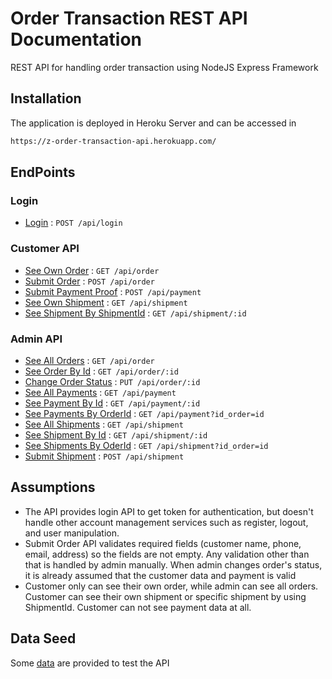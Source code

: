 # Order Transaction REST API Documentation

REST API for handling order transaction using NodeJS Express Framework

## Installation

The application is deployed in Heroku Server and can be accessed in
```sh
https://z-order-transaction-api.herokuapp.com/
```

## EndPoints
### Login
- [Login](docs/user.md) : `POST /api/login`

### Customer API
- [See Own Order](docs/order.md) : `GET /api/order`
- [Submit Order](docs/order.md) : `POST /api/order`
- [Submit Payment Proof](docs/payment.md) : `POST /api/payment`
- [See Own Shipment](docs/shipment.md) : `GET /api/shipment`
- [See Shipment By ShipmentId](docs/shipment.md) : `GET /api/shipment/:id`

### Admin API
- [See All Orders](docs/order.md) : `GET /api/order`
- [See Order By Id](docs/order.md) : `GET /api/order/:id`
- [Change Order Status](docs/order.md) : `PUT /api/order/:id`
- [See All Payments](docs/payment.md) : `GET /api/payment`
- [See Payment By Id](docs/payment.md) : `GET /api/payment/:id`
- [See Payments By OrderId](docs/payment.md) : `GET /api/payment?id_order=id`
- [See All Shipments](docs/shipment.md) : `GET /api/shipment`
- [See Shipment By Id](docs/shipment.md) : `GET /api/shipment/:id`
- [See Shipments By OderId](docs/shipment.md) : `GET /api/shipment?id_order=id`
- [Submit Shipment](docs/shipment.md) : `POST /api/shipment`

## Assumptions
- The API provides login API to get token for authentication, but doesn't handle other account management services such as register, logout, and  user manipulation.
- Submit Order API validates required fields (customer name, phone, email, address) so the fields are not empty. Any validation other than that is handled by admin manually. When admin changes order's status, it is already assumed that the customer data and payment is valid
- Customer only can see their own order, while admin can see all orders. Customer can see their own shipment or specific shipment by using ShipmentId. Customer can not see payment data at all.


## Data Seed
Some [data](docs/data.md) are provided to test the API 